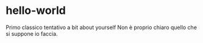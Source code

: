 # hello-world
Primo classico tentativo
a bit about yourself
Non è proprio chiaro quello che si suppone io faccia.
